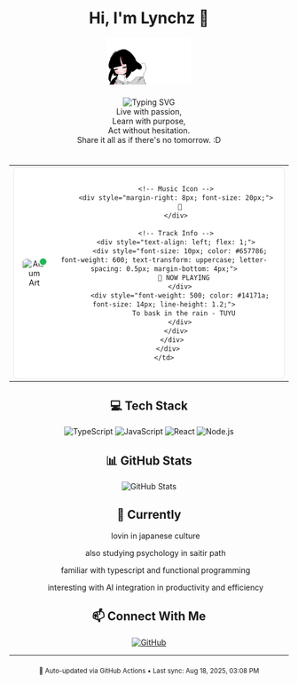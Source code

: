 <div align="center">

# Hi, I'm Lynchz 👋

<!-- Custom GIF -->
<img src="./inabak.gif" width="150" alt="Inaba Gif" />

<div style="margin: 20px 0;">
  <img src="https://readme-typing-svg.herokuapp.com?font=Inter&weight=300&size=22&duration=3000&pause=1000&color=374151&center=true&vCenter=true&width=435&lines=CS+Student+%26+Music+Enthusiast;J-Rock+%26+Metal+Fan;TypeScript+Developer" alt="Typing SVG" />
  <div align="center">
    Live with passion, <br/>
    Learn with purpose, <br/>
    Act without hesitation. <br/>
    Share it all as if there's no tomorrow. :D
  </div>
  <br/>
</div>

<!-- Enhanced Spotify Now Playing with Album Art -->
<table align="center" style="border: none;">
  <tr>
    <td align="center" style="border: none;">
      <div style="background: #ffffff; border: 1px solid #e1e8ed; border-radius: 8px; padding: 16px; min-width: 350px;">
        <div style="display: flex; align-items: center; justify-content: center; gap: 12px;">
          <!-- Album Art -->
          <div style="position: relative;">
            <img src="https://i.scdn.co/image/ab67616d0000b273f56edc3ef52229569bdfcb26" width="50" height="50" style="border-radius: 6px; object-fit: cover;" alt="Album Art" />
            <div style="position: absolute; top: -3px; right: -3px; width: 12px; height: 12px; background: #1db954; border-radius: 50%; border: 2px solid white;"></div>
          </div>

          <!-- Music Icon -->
          <div style="margin-right: 8px; font-size: 20px;">
            🎵
          </div>

          <!-- Track Info -->
          <div style="text-align: left; flex: 1;">
            <div style="font-size: 10px; color: #657786; font-weight: 600; text-transform: uppercase; letter-spacing: 0.5px; margin-bottom: 4px;">
              🔴 NOW PLAYING
            </div>
            <div style="font-weight: 500; color: #14171a; font-size: 14px; line-height: 1.2;">
              To bask in the rain - TUYU
            </div>
          </div>
        </div>
      </div>
    </td>
  </tr>
</table>

## 💻 Tech Stack

<div align="center">

![TypeScript](https://img.shields.io/badge/TypeScript-007ACC?style=for-the-badge&logo=typescript&logoColor=white)
![JavaScript](https://img.shields.io/badge/JavaScript-F7DF1E?style=for-the-badge&logo=javascript&logoColor=black)
![React](https://img.shields.io/badge/React-20232A?style=for-the-badge&logo=react&logoColor=61DAFB)
![Node.js](https://img.shields.io/badge/Node.js-43853D?style=for-the-badge&logo=node.js&logoColor=white)

</div>

## 📊 GitHub Stats

<div align="center">

![GitHub Stats](https://github-readme-stats.vercel.app/api?username=LynchzDEV&show_icons=true&theme=default&hide_border=true&bg_color=ffffff&title_color=2d2d2d&text_color=6b6b6b&icon_color=a8a8a8)

</div>

## 🚀 Currently

<div align="center">
<!--   <div align="left">  -->
    <ul>lovin in japanese culture</ul>
    <ul>also studying psychology in saitir path</ul>
    <ul>familiar with typescript and functional programming</ul>
    <ul>interesting with AI integration in productivity and efficiency </ul>
<!--   </div> -->
</div>

## 📫 Connect With Me

<div align="center">

[![GitHub](https://img.shields.io/badge/GitHub-100000?style=for-the-badge&logo=github&logoColor=white)](https://github.com/LynchzDEV)

</div>

---

<div align="center">
  <sub>🤖 Auto-updated via GitHub Actions • Last sync: Aug 18, 2025, 03:08 PM</sub>
</div>

</div>